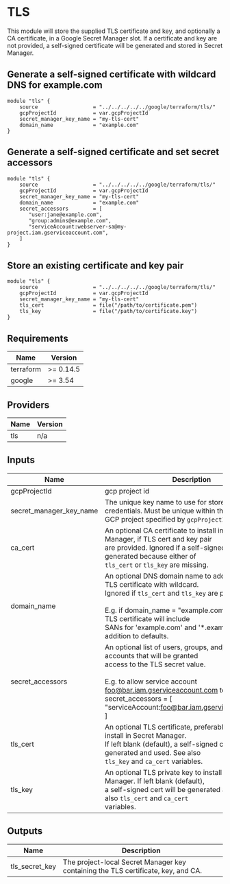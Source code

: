 # TLS

<!-- spell-checker: ignore markdownlint -->
This module will store the supplied TLS certificate and key, and optionally a CA
certificate, in a Google Secret Manager slot. If a certificate and key are not
provided, a self-signed certificate will be generated and stored in Secret Manager.

## Generate a self-signed certificate with wildcard DNS for example.com

<!-- spell-checker: disable -->
```hcl
module "tls" {
    source                  = "../../../../../google/terraform/tls/"
    gcpProjectId            = var.gcpProjectId
    secret_manager_key_name = "my-tls-cert"
    domain_name             = "example.com"
}
```
<!-- spell-checker: enable -->

## Generate a self-signed certificate and set secret accessors

<!-- spell-checker: disable -->
```hcl
module "tls" {
    source                  = "../../../../../google/terraform/tls/"
    gcpProjectId            = var.gcpProjectId
    secret_manager_key_name = "my-tls-cert"
    domain_name             = "example.com"
    secret_accessors        = [
       "user:jane@example.com",
       "group:admins@example.com",
       "serviceAccount:webserver-sa@my-project.iam.gserviceaccount.com",
    ]
}
```
<!-- spell-checker: enable -->

## Store an existing certificate and key pair

<!-- spell-checker: disable -->
```hcl
module "tls" {
    source                  = "../../../../../google/terraform/tls/"
    gcpProjectId            = var.gcpProjectId
    secret_manager_key_name = "my-tls-cert"
    tls_cert                = file("/path/to/certificate.pem")
    tls_key                 = file("/path/to/certificate.key")
}
```
<!-- spell-checker: enable -->

<!-- markdownlint-disable no-inline-html -->
<!-- BEGINNING OF PRE-COMMIT-TERRAFORM DOCS HOOK -->
## Requirements

| Name | Version |
|------|---------|
| terraform | >= 0.14.5 |
| google | >= 3.54 |

## Providers

| Name | Version |
|------|---------|
| tls | n/a |

## Inputs

| Name | Description | Type | Default | Required |
|------|-------------|------|---------|:--------:|
| gcpProjectId | gcp project id | `string` | n/a | yes |
| secret\_manager\_key\_name | The unique key name to use for stored TLS credentials. Must be unique within the<br>GCP project specified by `gcpProjectId`. | `string` | n/a | yes |
| ca\_cert | An optional CA certificate to install in Secret Manager, if TLS cert and key pair<br>are provided. Ignored if a self-signed TLS cert is generated because either of<br>`tls_cert` or `tls_key` are missing. | `string` | `""` | no |
| domain\_name | An optional DNS domain name to add to a generated TLS certificate with wildcard.<br>Ignored if `tls_cert` and `tls_key` are provided.<br><br>E.g. if domain\_name = "example.com", the generated TLS certificate will include<br>SANs for 'example.com' and '\*.example.com', in addition to defaults. | `string` | `""` | no |
| secret\_accessors | An optional list of users, groups, and/or service accounts that will be granted<br>access to the TLS secret value.<br><br>E.g. to allow service account foo@bar.iam.gserviceaccount.com to read the secret<br>secret\_accessors = [<br>  "serviceAccount:foo@bar.iam.gserviceaccount.com",<br>] | `list(string)` | `[]` | no |
| tls\_cert | An optional TLS certificate, preferably a full chain, to install in Secret Manager.<br>If left blank (default), a self-signed cert will be generated and used. See also<br>`tls_key` and `ca_cert` variables. | `string` | `""` | no |
| tls\_key | An optional TLS private key to install in Secret Manager. If left blank (default),<br>a self-signed cert will be generated and used. See also `tls_cert` and `ca_cert`<br>variables. | `string` | `""` | no |

## Outputs

| Name | Description |
|------|-------------|
| tls\_secret\_key | The project-local Secret Manager key containing the TLS certificate, key, and CA. |

<!-- END OF PRE-COMMIT-TERRAFORM DOCS HOOK -->
<!-- markdownlint-enable no-inline-html -->

